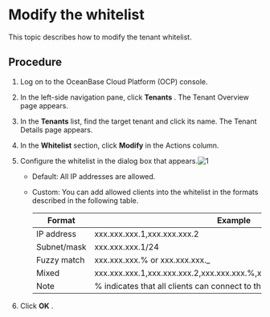 Modify the whitelist 
=========================================

This topic describes how to modify the tenant whitelist. 

Procedure 
------------------------------

1. Log on to the OceanBase Cloud Platform (OCP) console.

   

2. In the left-side navigation pane, click **Tenants** . The Tenant Overview page appears.

   

3. In the **Tenants** list, find the target tenant and click its name. The Tenant Details page appears.

   

4. In the **Whitelist** section, click **Modify** in the Actions column.

   

5. Configure the whitelist in the dialog box that appears.![1](https://help-static-aliyun-doc.aliyuncs.com/assets/img/en-US/5304306461/p399557.png)

   * Default: All IP addresses are allowed.

     
   
   * Custom: You can add allowed clients into the whitelist in the formats described in the following table. 

     

     |   Format    |                           Example                           |
     |-------------|-------------------------------------------------------------|
     | IP address  | xxx.xxx.xxx.1,xxx.xxx.xxx.2                                     |
     | Subnet/mask | xxx.xxx.xxx.1/24                                               |
     | Fuzzy match | xxx.xxx.xxx.% or xxx.xxx.xxx._                                    |
     | Mixed       | xxx.xxx.xxx.1,xxx.xxx.xxx.2,xxx.xxx.xxx.%,xxx.xxx.xxx._,xxx.xxx.xxx.1/24 |
     | Note        | % indicates that all clients can connect to this tenant.    |

     
   

   

6. Click **OK** .

   



